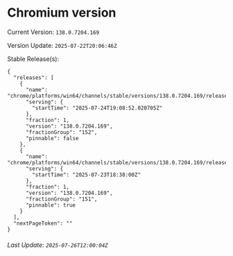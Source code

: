 # Chromium version

Current Version: `138.0.7204.169`

Version Update: `2025-07-22T20:06:46Z`

Stable Release(s):
```
{
  "releases": [
    {
      "name": "chrome/platforms/win64/channels/stable/versions/138.0.7204.169/releases/1753384132",
      "serving": {
        "startTime": "2025-07-24T19:08:52.020705Z"
      },
      "fraction": 1,
      "version": "138.0.7204.169",
      "fractionGroup": "152",
      "pinnable": false
    },
    {
      "name": "chrome/platforms/win64/channels/stable/versions/138.0.7204.169/releases/1753295880",
      "serving": {
        "startTime": "2025-07-23T18:38:00Z"
      },
      "fraction": 1,
      "version": "138.0.7204.169",
      "fractionGroup": "151",
      "pinnable": true
    }
  ],
  "nextPageToken": ""
}
```

###### Last Update: `2025-07-26T12:00:04Z`
        